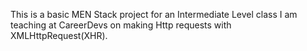 This is a basic MEN Stack project for an Intermediate Level class I am teaching at CareerDevs on making Http requests with XMLHttpRequest(XHR).
